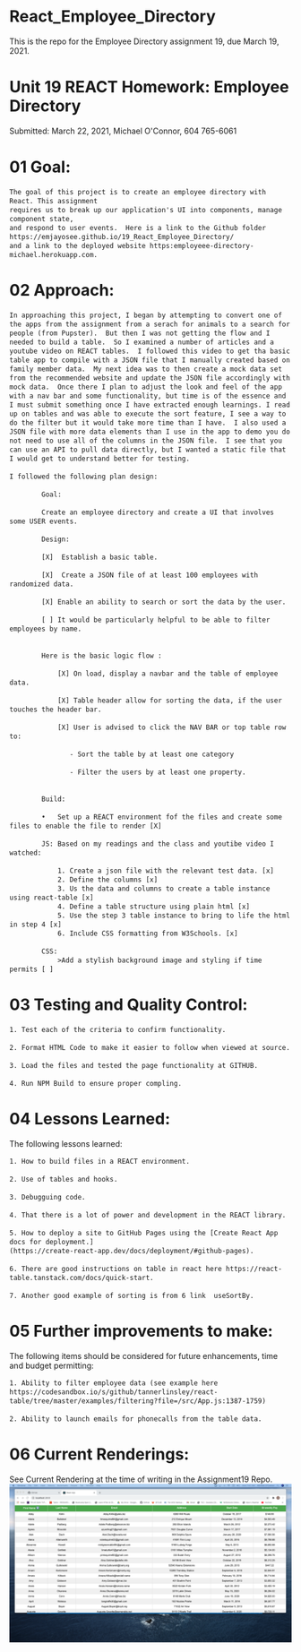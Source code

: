 # React_Employee_Directory

This is the repo for the Employee Directory assignment 19, due March 19, 2021.


# Unit 19 REACT Homework: Employee Directory

Submitted: March 22, 2021, Michael O'Connor, 604 765-6061

# 01 Goal: 

    The goal of this project is to create an employee directory with React. This assignment
    requires us to break up our application's UI into components, manage component state, 
    and respond to user events.  Here is a link to the Github folder https://emjayosee.github.io/19_React_Employee_Directory/
    and a link to the deployed website https:employeee-directory-michael.herokuapp.com.

# 02 Approach:

    In approaching this project, I began by attempting to convert one of the apps from the assignment from a serach for animals to a search for people (from Pupster).  But then I was not getting the flow and I needed to build a table.  So I examined a number of articles and a youtube video on REACT tables.  I followed this video to get tha basic table app to compile with a JSON file that I manually created based on family member data.  My next idea was to then create a mock data set from the recommended website and update the JSON file accordingly with mock data.  Once there I plan to adjust the look and feel of the app with a nav bar and some functionality, but time is of the essence and I must submit something once I have extracted enough learnings. I read up on tables and was able to execute the sort feature, I see a way to do the filter but it would take more time than I have.  I also used a JSON file with more data elements than I use in the app to demo you do not need to use all of the columns in the JSON file.  I see that you can use an API to pull data directly, but I wanted a static file that I would get to understand better for testing. 

    I followed the following plan design:

            Goal:

            Create an employee directory and create a UI that involves some USER events. 

            Design:

            [X]	 Establish a basic table.

            [X]  Create a JSON file of at least 100 employees with randomized data.

            [X] Enable an ability to search or sort the data by the user.

            [ ] It would be particularly helpful to be able to filter employees by name.
        
            
            Here is the basic logic flow :

                [X] On load, display a navbar and the table of employee data. 

                [X] Table header allow for sorting the data, if the user touches the header bar.

                [X] User is advised to click the NAV BAR or top table row to:

                   - Sort the table by at least one category

                   - Filter the users by at least one property.


            Build:

            •	Set up a REACT environment fof the files and create some files to enable the file to render [X]
            
            JS: Based on my readings and the class and youtibe video I watched:
            
                1. Create a json file with the relevant test data. [x]
                2. Define the columns [x]
                3. Us the data and columns to create a table instance using react-table [x]
                4. Define a table structure using plain html [x]
                5. Use the step 3 table instance to bring to life the html in step 4 [x]
                6. Include CSS formatting from W3Schools. [x]

            CSS:
                >Add a stylish background image and styling if time permits [ ]
            

# 03 Testing and Quality Control:

    1. Test each of the criteria to confirm functionality.

    2. Format HTML Code to make it easier to follow when viewed at source.

    3. Load the files and tested the page functionality at GITHUB.

    4. Run NPM Build to ensure proper compling.


# 04 Lessons Learned:

The following lessons learned:

    1. How to build files in a REACT environment.

    2. Use of tables and hooks.

    3. Debugguing code.

    4. That there is a lot of power and development in the REACT library.

    5. How to deploy a site to GitHub Pages using the [Create React App docs for deployment.]
    (https://create-react-app.dev/docs/deployment/#github-pages).

    6. There are good instructions on table in react here https://react-table.tanstack.com/docs/quick-start.

    7. Another good example of sorting is from 6 link  useSortBy.

# 05 Further improvements to make:

The following items should be considered for future enhancements, time and budget permitting:

    1. Ability to filter employee data (see example here https://codesandbox.io/s/github/tannerlinsley/react-table/tree/master/examples/filtering?file=/src/App.js:1387-1759)

    2. Ability to launch emails for phonecalls from the table data.

# 06 Current Renderings:

See Current Rendering at the time of writing in the Assignment19 Repo. 
![alt text](public/renderImage.png)



